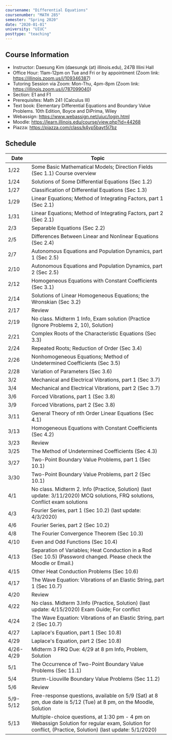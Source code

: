 ```yaml
---
coursename: "Differential Equations"
coursenumber: "MATH 285"
semester: "Spring 2020"
date: "2020-01-01"
university: "UIUC"
posttype: "teaching"
---
```


## Course Information
- Instructor: Daesung Kim (daesungk (at) illinois.edu), 247B Illini Hall 
- Office Hour: 11am-12pm on Tue and Fri or by appointment (Zoom link: https://illinois.zoom.us/j/109346387) 
- Tutoring Session via Zoom: Mon-Thu, 4pm-8pm (Zoom link: https://illinois.zoom.us/j/787099040) 
- Section: E1 and F1 
- Prerequisites: Math 241 (Calculus III) 
- Text book: Elementary Differential Equations and Boundary Value Problems. 10th Edition, Boyce and DiPrima, Wiley 
- Webassign: https://www.webassign.net/uiuc/login.html 
- Moodle: https://learn.illinois.edu/course/view.php?id=44268 
- Piazza: https://piazza.com/class/k4yp5bayt5l7bz

## Schedule
| Date      | Topic                                                                                                                                                    |
|-----------|----------------------------------------------------------------------------------------------------------------------------------------------------------|
| 1/22      | Some Basic Mathematical Models; Direction Fields (Sec 1.1) Course overview                                                                               |
| 1/24      | Solutions of Some Differential Equations (Sec 1.2)                                                                                                       |
| 1/27      | Classification of Differential Equations (Sec 1.3)                                                                                                       |
| 1/29      | Linear Equations; Method of Integrating Factors, part 1 (Sec 2.1)                                                                                        |
| 1/31      | Linear Equations; Method of Integrating Factors, part 2 (Sec 2.1)                                                                                        |
| 2/3       | Separable Equations (Sec 2.2)                                                                                                                            |
| 2/5       | Differences Between Linear and Nonlinear Equations (Sec 2.4)                                                                                             |
| 2/7       | Autonomous Equations and Population Dynamics, part 1 (Sec 2.5)                                                                                           |
| 2/10      | Autonomous Equations and Population Dynamics, part 2 (Sec 2.5)                                                                                           |
| 2/12      | Homogeneous Equations with Constant Coefficients (Sec 3.1)                                                                                               |
| 2/14      | Solutions of Linear Homogeneous Equations; the Wronskian (Sec 3.2)                                                                                       |
| 2/17      | Review                                                                                                                                                   |
| 2/19      | No class. Midterm 1 Info, Exam solution (Practice (Ignore Problems 2, 10), Solution)                                                                     |
| 2/21      | Complex Roots of the Characteristic Equations (Sec 3.3)                                                                                                  |
| 2/24      | Repeated Roots; Reduction of Order (Sec 3.4)                                                                                                             |
| 2/26      | Nonhomogeneous Equations; Method of Undetermined Coefficients (Sec 3.5)                                                                                  |
| 2/28      | Variation of Parameters (Sec 3.6)                                                                                                                        |
| 3/2       | Mechanical and Electrical Vibrations, part 1 (Sec 3.7)                                                                                                   |
| 3/4       | Mechanical and Electrical Vibrations, part 2 (Sec 3.7)                                                                                                   |
| 3/6       | Forced Vibrations, part 1 (Sec 3.8)                                                                                                                      |
| 3/9       | Forced Vibrations, part 2 (Sec 3.8)                                                                                                                      |
| 3/11      | General Theory of nth Order Linear Equations (Sec 4.1)                                                                                                   |
| 3/13      | Homogeneous Equations with Constant Coefficients (Sec 4.2)                                                                                               |
| 3/23      | Review                                                                                                                                                   |
| 3/25      | The Method of Undetermined Coefficients (Sec 4.3)                                                                                                        |
| 3/27      | Two-Point Boundary Value Problems, part 1 (Sec 10.1)                                                                                                     |
| 3/30      | Two-Point Boundary Value Problems, part 2 (Sec 10.1)                                                                                                     |
| 4/1       | No class. Midterm 2. Info (Practice, Solution) (last update: 3/11/2020) MCQ solutions, FRQ solutions, Conflict exam solutions                            |
| 4/3       | Fourier Series, part 1 (Sec 10.2)     (last update: 4/3/2020)                                                                                            |
| 4/6       | Fourier Series, part 2 (Sec 10.2)                                                                                                                        |
| 4/8       | The Fourier Convergence Theorem (Sec 10.3)                                                                                                               |
| 4/10      | Even and Odd Functions (Sec 10.4)                                                                                                                        |
| 4/13      | Separation of Variables; Heat Conduction in a Rod (Sec 10.5)   (Password changed. Please check the Moodle or Email.)                                     |
| 4/15      | Other Heat Conduction Problems (Sec 10.6)                                                                                                                |
| 4/17      | The Wave Equation: Vibrations of an Elastic String, part 1 (Sec 10.7)                                                                                    |
| 4/20      | Review                                                                                                                                                   |
| 4/22      | No class. Midterm 3.Info (Practice, Solution) (last update: 4/15/2020) Exam Guide; For conflict                                                          |
| 4/24      | The Wave Equation: Vibrations of an Elastic String, part 2 (Sec 10.7)                                                                                    |
| 4/27      | Laplace's Equation, part 1 (Sec 10.8)                                                                                                                    |
| 4/29      | Laplace's Equation, part 2 (Sec 10.8)                                                                                                                    |
| 4/26-4/29 | Midterm 3 FRQ Due: 4/29 at 8 pm Info, Problem, Solution                                                                                                  |
| 5/1       | The Occurrence of Two-Point Boundary Value Problems (Sec 11.1)                                                                                           |
| 5/4       | Sturm-Liouville Boundary Value Problems (Sec 11.2)                                                                                                       |
| 5/6       | Review                                                                                                                                                   |
| 5/9-5/12  | Free-response questions, available on 5/9 (Sat) at 8 pm, due date is 5/12 (Tue) at 8 pm, on the Moodle, Solution                                         |
| 5/13      | Multiple-choice questions, at 1:30 pm - 4 pm on Webassign Solution for regular exam, Solution for conflict, (Practice, Solution) (last update: 5/1/2020) |
